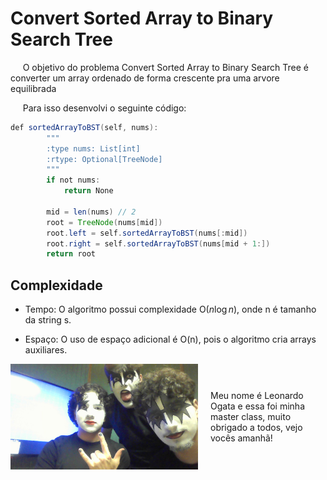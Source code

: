 # Convert Sorted Array to Binary Search Tree

&nbsp;&nbsp;&nbsp;&nbsp; O objetivo do problema Convert Sorted Array to Binary Search Tree é converter um array ordenado de forma crescente pra uma arvore equilibrada

&nbsp;&nbsp;&nbsp;&nbsp; Para isso desenvolvi o seguinte código: 

```java
def sortedArrayToBST(self, nums):
        """
        :type nums: List[int]
        :rtype: Optional[TreeNode]
        """
        if not nums:
            return None

        mid = len(nums) // 2
        root = TreeNode(nums[mid])
        root.left = self.sortedArrayToBST(nums[:mid])
        root.right = self.sortedArrayToBST(nums[mid + 1:])
        return root
```


## Complexidade
- Tempo: O algoritmo possui complexidade O(${n \log{n}}$), onde n é tamanho da string s.

- Espaço: O uso de espaço adicional é O(n), pois o algoritmo cria arrays auxiliares.

<div style="display: flex; align-items: center; justify-content: center;">
    <img src="leoogata26.jpg" alt="leoogata" style="width: 300px; height: auto; margin-right: 20px;">
    <div>
        <p>Meu nome é Leonardo Ogata e essa foi minha master class, muito obrigado a todos, vejo vocês amanhã!</p>
    </div>
</div>

